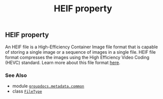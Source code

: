 ﻿---
title: HEIF property
second_title: GroupDocs.Metadata for Python via .NET API References
description: 
type: docs
url: /python-net/groupdocs.metadata.common/filetype/heif/
is_root: false
weight: 380
---

## HEIF property


An HEIF file is a High-Efficiency Container Image file format that is capable of storing a single image or a sequence of images in a single file.
HEIF file format compresses the images using the High Efficiency Video Coding (HEVC) standard.
Learn more about this file format
[here](https://docs.fileformat.com/image/heif/).

### See Also
* module [`groupdocs.metadata.common`](../../)
* class [`FileType`](/metadata/python-net/groupdocs.metadata.common/filetype)
